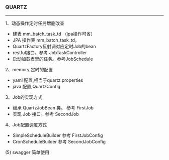  
 ### QUARTZ

 -----------
 
1、动态操作定时任务增删改查
 
 - 建表 mm_batch_task_td （jpa操作可省）
 - JPA 操作表 mm_batch_task_td。
 - QuartzFactory反射调对应定时Job的bean
 - restful接口。参考 JobTaskController
 - 启动加载表里的任务。参考JobSchedule
 
2、memory 定时的配置
  
  - yaml 配置,相当于quartz.properties
  - java 配置,QuartzConfig
  
3、Job的实现方式
 
 - 继承 QuartzJobBean 类。 参考 FirstJob
 - 实现 Job 接口。参考 SecondJob
 
 
4、Job配置调度方式
 
 - SimpleScheduleBuilder 参考 FirstJobConfig
 - CronScheduleBuilder   参考 SecondJobConfig
 
(5) swagger 简单使用